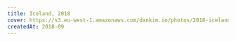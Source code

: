 ```yaml
---
title: Iceland, 2018
cover: https://s3.eu-west-1.amazonaws.com/dankim.io/photos/2018-iceland/cover.jpg
createdAt: 2018-09
---
```


<img src="https://s3.eu-west-1.amazonaws.com/dankim.io/photos/2018-iceland/0001.jpg" alt="" class="lazyload">
<img src="https://s3.eu-west-1.amazonaws.com/dankim.io/photos/2018-iceland/0002.jpg" alt="" class="lazyload">
<img src="https://s3.eu-west-1.amazonaws.com/dankim.io/photos/2018-iceland/0003.jpg" alt="" class="lazyload">
<img src="https://s3.eu-west-1.amazonaws.com/dankim.io/photos/2018-iceland/0004.jpg" alt="" class="lazyload">
<img src="https://s3.eu-west-1.amazonaws.com/dankim.io/photos/2018-iceland/0005.jpg" alt="" class="lazyload">
<img src="https://s3.eu-west-1.amazonaws.com/dankim.io/photos/2018-iceland/0006.jpg" alt="" class="lazyload">
<img src="https://s3.eu-west-1.amazonaws.com/dankim.io/photos/2018-iceland/0007.jpg" alt="" class="lazyload">
<img src="https://s3.eu-west-1.amazonaws.com/dankim.io/photos/2018-iceland/0008.jpg" alt="" class="lazyload">
<img src="https://s3.eu-west-1.amazonaws.com/dankim.io/photos/2018-iceland/0009.jpg" alt="" class="lazyload">
<img src="https://s3.eu-west-1.amazonaws.com/dankim.io/photos/2018-iceland/0010.jpg" alt="" class="lazyload">
<img src="https://s3.eu-west-1.amazonaws.com/dankim.io/photos/2018-iceland/0011.jpg" alt="" class="lazyload">
<img src="https://s3.eu-west-1.amazonaws.com/dankim.io/photos/2018-iceland/0012.jpg" alt="" class="lazyload">
<img src="https://s3.eu-west-1.amazonaws.com/dankim.io/photos/2018-iceland/0013.jpg" alt="" class="lazyload">
<img src="https://s3.eu-west-1.amazonaws.com/dankim.io/photos/2018-iceland/0014.jpg" alt="" class="lazyload">
<img src="https://s3.eu-west-1.amazonaws.com/dankim.io/photos/2018-iceland/0015.jpg" alt="" class="lazyload">
<img src="https://s3.eu-west-1.amazonaws.com/dankim.io/photos/2018-iceland/0016.jpg" alt="" class="lazyload">
<img src="https://s3.eu-west-1.amazonaws.com/dankim.io/photos/2018-iceland/0017.jpg" alt="" class="lazyload">
<img src="https://s3.eu-west-1.amazonaws.com/dankim.io/photos/2018-iceland/0018.jpg" alt="" class="lazyload">
<img src="https://s3.eu-west-1.amazonaws.com/dankim.io/photos/2018-iceland/0019.jpg" alt="" class="lazyload">
<img src="https://s3.eu-west-1.amazonaws.com/dankim.io/photos/2018-iceland/0020.jpg" alt="" class="lazyload">
<img src="https://s3.eu-west-1.amazonaws.com/dankim.io/photos/2018-iceland/0021.jpg" alt="" class="lazyload">
<img src="https://s3.eu-west-1.amazonaws.com/dankim.io/photos/2018-iceland/0022.jpg" alt="" class="lazyload">
<img src="https://s3.eu-west-1.amazonaws.com/dankim.io/photos/2018-iceland/0023.jpg" alt="" class="lazyload">
<img src="https://s3.eu-west-1.amazonaws.com/dankim.io/photos/2018-iceland/0024.jpg" alt="" class="lazyload">
<img src="https://s3.eu-west-1.amazonaws.com/dankim.io/photos/2018-iceland/0025.jpg" alt="" class="lazyload">
<img src="https://s3.eu-west-1.amazonaws.com/dankim.io/photos/2018-iceland/0026.jpg" alt="" class="lazyload">
<img src="https://s3.eu-west-1.amazonaws.com/dankim.io/photos/2018-iceland/0027.jpg" alt="" class="lazyload">
<img src="https://s3.eu-west-1.amazonaws.com/dankim.io/photos/2018-iceland/0028.jpg" alt="" class="lazyload">
<img src="https://s3.eu-west-1.amazonaws.com/dankim.io/photos/2018-iceland/0029.jpg" alt="" class="lazyload">
<img src="https://s3.eu-west-1.amazonaws.com/dankim.io/photos/2018-iceland/0030.jpg" alt="" class="lazyload">
<img src="https://s3.eu-west-1.amazonaws.com/dankim.io/photos/2018-iceland/0031.jpg" alt="" class="lazyload">
<img src="https://s3.eu-west-1.amazonaws.com/dankim.io/photos/2018-iceland/0032.jpg" alt="" class="lazyload">
<img src="https://s3.eu-west-1.amazonaws.com/dankim.io/photos/2018-iceland/0033.jpg" alt="" class="lazyload">
<img src="https://s3.eu-west-1.amazonaws.com/dankim.io/photos/2018-iceland/0034.jpg" alt="" class="lazyload">
<img src="https://s3.eu-west-1.amazonaws.com/dankim.io/photos/2018-iceland/0035.jpg" alt="" class="lazyload">
<img src="https://s3.eu-west-1.amazonaws.com/dankim.io/photos/2018-iceland/0036.jpg" alt="" class="lazyload">
<img src="https://s3.eu-west-1.amazonaws.com/dankim.io/photos/2018-iceland/0037.jpg" alt="" class="lazyload">
<img src="https://s3.eu-west-1.amazonaws.com/dankim.io/photos/2018-iceland/0038.jpg" alt="" class="lazyload">
<img src="https://s3.eu-west-1.amazonaws.com/dankim.io/photos/2018-iceland/0039.jpg" alt="" class="lazyload">
<img src="https://s3.eu-west-1.amazonaws.com/dankim.io/photos/2018-iceland/0040.jpg" alt="" class="lazyload">
<img src="https://s3.eu-west-1.amazonaws.com/dankim.io/photos/2018-iceland/0041.jpg" alt="" class="lazyload">
<img src="https://s3.eu-west-1.amazonaws.com/dankim.io/photos/2018-iceland/0042.jpg" alt="" class="lazyload">
<img src="https://s3.eu-west-1.amazonaws.com/dankim.io/photos/2018-iceland/0043.jpg" alt="" class="lazyload">
<img src="https://s3.eu-west-1.amazonaws.com/dankim.io/photos/2018-iceland/0044.jpg" alt="" class="lazyload">
<img src="https://s3.eu-west-1.amazonaws.com/dankim.io/photos/2018-iceland/0045.jpg" alt="" class="lazyload">
<img src="https://s3.eu-west-1.amazonaws.com/dankim.io/photos/2018-iceland/0046.jpg" alt="" class="lazyload">
<img src="https://s3.eu-west-1.amazonaws.com/dankim.io/photos/2018-iceland/0047.jpg" alt="" class="lazyload">
<img src="https://s3.eu-west-1.amazonaws.com/dankim.io/photos/2018-iceland/0048.jpg" alt="" class="lazyload">
<img src="https://s3.eu-west-1.amazonaws.com/dankim.io/photos/2018-iceland/0049.jpg" alt="" class="lazyload">
<img src="https://s3.eu-west-1.amazonaws.com/dankim.io/photos/2018-iceland/0050.jpg" alt="" class="lazyload">
